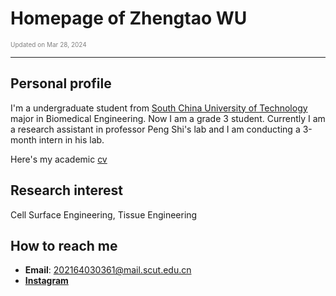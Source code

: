# Homepage of Zhengtao WU  

<font color="grey" size=1>Updated on Mar 28, 2024</font>

---------------------------------------------------------------------

## Personal profile

I'm a undergraduate student from [South China University of Technology](www.scut.edu.cn) major in Biomedical Engineering. Now I am a grade 3 student. Currently I am a research assistant in professor Peng Shi's lab and I am conducting a 3-month intern in his lab.

Here's my academic [cv](cv.pdf, "Last update on Mar 28, 2024")

## Research interest

Cell Surface Engineering, Tissue Engineering

## How to reach me

  * **Email**: <202164030361@mail.scut.edu.cn>
  * [**Instagram**](https://www.instagram.com/zhengtao_wu/)
